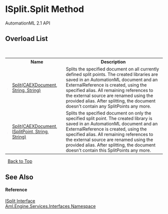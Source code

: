 # ISplit.Split Method 
AutomationML 2.1 API 


## Overload List
&nbsp;<table><tr><th></th><th>Name</th><th>Description</th></tr><tr><td>![Public method](media/pubmethod.gif "Public method")</td><td><a href="M_Aml_Engine_Services_Interfaces_ISplit_Split_1">Split(CAEXDocument, String, String)</a></td><td>
Splits the specified document on all currently defined split points. The created libraries are saved in an AutomationML document and an ExternalReference is created, using the specified alias. All remaining references to the external source are renamed using the provided alias. After splitting, the document doesn't contain any SplitPoints any more.</td></tr><tr><td>![Public method](media/pubmethod.gif "Public method")</td><td><a href="M_Aml_Engine_Services_Interfaces_ISplit_Split">Split(CAEXDocument, ISplitPoint, String, String)</a></td><td>
Splits the specified document on only the specified split point. The created library is saved in an AutomationML document and an ExternalReference is created, using the specified alias. All remaining references to the external source are renamed using the provided alias. After splitting, the document doesn't contain this SplitPoints any more.</td></tr></table>&nbsp;
<a href="#isplit.split-method">Back to Top</a>

## See Also


#### Reference
<a href="T_Aml_Engine_Services_Interfaces_ISplit">ISplit Interface</a><br /><a href="N_Aml_Engine_Services_Interfaces">Aml.Engine.Services.Interfaces Namespace</a><br />